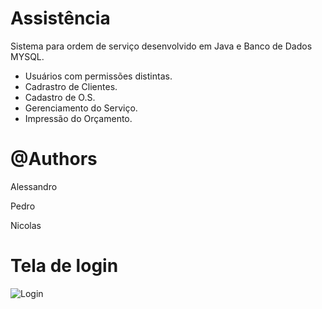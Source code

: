 
# Assistência
Sistema para ordem de serviço desenvolvido em Java e Banco de Dados MYSQL.

- Usuários com permissões distintas.
- Cadrastro de Clientes.
- Cadastro de O.S.
- Gerenciamento do Serviço.
- Impressão do Orçamento.


# @Authors 
Alessandro 

Pedro

Nicolas

# Tela de login



![Login](https://user-images.githubusercontent.com/87093460/236586026-50f7d46c-9109-420b-8899-18c782c8e7f2.png)



